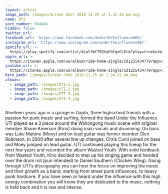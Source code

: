 ```yaml
---
layout: artist
image_path: /images/Screen Shot 2018-11-25 at 1.32.42 pm.png
name: UTI
sort_number: 984686
hidden: false
twitter_url:
facebook_url: 'https://www.facebook.com/UndertheInfluence666/'
instagram_url: 'https://www.instagram.com/undertheinfluence98/'
spotify_url: >-
  https://play.spotify.com/artist/4jwlfmCT5QVyh9fgxGLEcA?play=true&utm_source=open.spotify.com&utm_medium=open
apple_url: >-
  https://itunes.apple.com/us/album/ride-home-single/id1255434779?app=itunes&ign-mpt=uo%3D4
youtube_url: >-
  https://itunes.apple.com/us/album/ride-home-single/id1255434779?app=itunes&ign-mpt=uo%3D4
hero_path: /images/Screen Shot 2018-11-25 at 1.24.22 pm.png
albums:
  - image_path: /images/UTI-1.jpg
  - image_path: /images/UTI-2.jpg
  - image_path: /images/UTI-3.jpg
  - image_path: /images/UTI-4.jpg
---
```


Nineteen years ago in a garage in Dapto, three highschool friends with a passion for punk music and surfing, formed the band Under the Influence. UTI played as a 3 piece around the Wollongong music scene with original member Shane Kinerson (Kino) doing main vocals and drumming. On bass was Luke Malone (Moey) and on lead guitar was former member Glen Robinson. In 2009 after several line up changes, Chris Curci joined on bass and Moey jumped on lead guitar. UTI continued playing this lineup for the next few years and recorded the album Wasted Youth. With solid feedback from Wasted Youth, Kino decided to step up his singing game and handed over the drum roll (pun intended) to Daniel Southern (Chicken Wing). Going through UTI's discography you can hear the focus on improving the music and their growth as a band, starting from street punk influences, to heavy punk hardcore. If you have seen or heard under the influence with this high energy combination you will know they are dedicated to the music, nothing is held back and it is raw and intense.